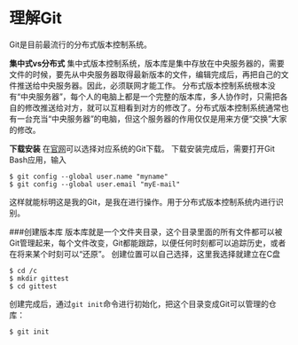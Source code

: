 理解Git
===================
Git是目前最流行的分布式版本控制系统。

**集中式vs分布式**
集中式版本控制系统，版本库是集中存放在中央服务器的，需要文件的时候，要先从中央服务器取得最新版本的文件，编辑完成后，再把自己的文件推送给中央服务器。因此，必须联网才能工作。
分布式版本控制系统根本没有“中央服务器”，每个人的电脑上都是一个完整的版本库，多人协作时，只需把各自的修改推送给对方，就可以互相看到对方的修改了。分布式版本控制系统通常也有一台充当“中央服务器”的电脑，但这个服务器的作用仅仅是用来方便“交换”大家的修改。

**下载安装**
在[官网][1]可以选择对应系统的Git下载。
下载安装完成后，需要打开Git Bash应用，输入

    $ git config --global user.name "myname"
    $ git config --global user.email "myE-mail"
这样就能标明这是我的Git，是我在进行操作。用于分布式版本控制系统内进行识别。

###创建版本库
版本库就是一个文件夹目录，这个目录里面的所有文件都可以被Git管理起来，每个文件改变，Git都能跟踪，以便任何时刻都可以追踪历史，或者在将来某个时刻可以“还原”。
创建位置可以自己选择，这里我选择就建立在C盘

    $ cd /c
    $ mkdir gittest
    $ cd gittest
创建完成后，通过`git init`命令进行初始化，把这个目录变成Git可以管理的仓库：

    $ git init


  [1]: https://git-scm.com
